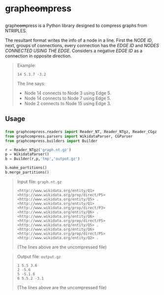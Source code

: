 # graph~~com~~press

## 

graph~~com~~press is a Python library designed to compress graphs from NTRIPLES.

The resultant format writes the info of a node in a line. First the *NODE ID*, next, groups of connections, every connection has the *EDGE ID* and *NODES CONNECTED USING THE EDGE*. Considers a negative *EDGE ID* as a connection in opposite direction.

> Example:
> ```
> 14 5.3.7 -3.2
> ```
> The line says:
> -  Node 14 connects to Node 3 using Edge 5.
> - Node 14 connects to Node 7 using Edge 5.
> - Node 2 connects to Node 15 using Edge 3.


## Usage

### 

```python
from graphcompress.readers import Reader_NT, Reader_NTgz, Reader_CGgz
from graphcompress.parsers import WikidataParser, CGParser
from graphcompress.builders import Builder

r = Reader_NTgz('graph.nt.gz')
p = WikidataParser()
b = Builder(r,p,'tmp','output.gz')

b.make_partitions()
b.merge_partitions()
```

> Input file: `graph.nt.gz`
>
> ```
> <http://www.wikidata.org/entity/Q1> <http://www.wikidata.org/prop/direct/P5> <http://www.wikidata.org/entity/Q5> .
> <http://www.wikidata.org/entity/Q1> <http://www.wikidata.org/prop/direct/P3> <http://www.wikidata.org/entity/Q6> .
> <http://www.wikidata.org/entity/Q6> <http://www.wikidata.org/prop/direct/P5> <http://www.wikidata.org/entity/Q5> .
> <http://www.wikidata.org/entity/Q6> <http://www.wikidata.org/prop/direct/P5> <http://www.wikidata.org/entity/Q2> .
> ```
> (The lines above are the uncompressed file)

> Output file: `output.gz`
> ```
> 1 5.5 3.6
> 2 -5.6
> 5 -5.1.6
> 6 5.5.2 -3.1
> ```
> (The lines above are the uncompressed file)